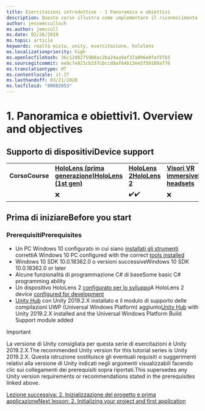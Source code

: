 ```yaml
---
title: Esercitazioni introduttive - 1 Panoramica e obiettivi
description: Questo corso illustra come implementare il riconoscimento volto di Azure in un'applicazione di realtà mista.
author: jessemcculloch
ms.author: jemccull
ms.date: 02/26/2019
ms.topic: article
keywords: realtà mista, unity, esercitazione, hololens
ms.localizationpriority: high
ms.openlocfilehash: 36c12d82759b8ac2ba24aa9af37a096e0faf5fb5
ms.sourcegitcommit: ee8c7e821cb337cbccd8af64b13ee5f50109a776
ms.translationtype: HT
ms.contentlocale: it-IT
ms.lasthandoff: 03/21/2020
ms.locfileid: "80082053"
---
```

# <a name="1-overview-and-objectives"></a><span data-ttu-id="c76fa-105">1. Panoramica e obiettivi</span><span class="sxs-lookup"><span data-stu-id="c76fa-105">1. Overview and objectives</span></span>

## <a name="device-support"></a><span data-ttu-id="c76fa-106">Supporto di dispositivi</span><span class="sxs-lookup"><span data-stu-id="c76fa-106">Device support</span></span>

<table>
    <colgroup>
    <col width="25%" />
    <col width="25%" />
    <col width="25%" />
    <col width="25%" />
    </colgroup>
    <tr>
        <td><span data-ttu-id="c76fa-107"><strong>Corso</strong></span><span class="sxs-lookup"><span data-stu-id="c76fa-107"><strong>Course</strong></span></span></td>
        <td><span data-ttu-id="c76fa-108"><a href="hololens-hardware-details.md"><strong>HoloLens (prima generazione)</strong></a></span><span class="sxs-lookup"><span data-stu-id="c76fa-108"><a href="hololens-hardware-details.md"><strong>HoloLens (1st gen)</strong></a></span></span></td>
        <td><span data-ttu-id="c76fa-109"><a href="https://www.microsoft.com//hololens/hardware"><strong>HoloLens 2</strong></a></span><span class="sxs-lookup"><span data-stu-id="c76fa-109"><a href="https://www.microsoft.com//hololens/hardware"><strong>HoloLens 2</strong></a></span></span></td>
        <td><span data-ttu-id="c76fa-110"><a href="immersive-headset-hardware-details.md"><strong>Visori VR immersive</strong></a></span><span class="sxs-lookup"><span data-stu-id="c76fa-110"><a href="immersive-headset-hardware-details.md"><strong>Immersive headsets</strong></a></span></span></td>
    </tr>
     <tr>
        <td></td>
        <td>❌</td>
        <td><span data-ttu-id="c76fa-111">✔️</span><span class="sxs-lookup"><span data-stu-id="c76fa-111">✔️</span></span></td>
        <td>❌</td>
    </tr>
</table>

## <a name="before-you-start"></a><span data-ttu-id="c76fa-112">Prima di iniziare</span><span class="sxs-lookup"><span data-stu-id="c76fa-112">Before you start</span></span>

### <a name="prerequisites"></a><span data-ttu-id="c76fa-113">Prerequisiti</span><span class="sxs-lookup"><span data-stu-id="c76fa-113">Prerequisites</span></span>

* <span data-ttu-id="c76fa-114">Un PC Windows 10 configurato in cui siano [installati gli strumenti](install-the-tools.md) corretti</span><span class="sxs-lookup"><span data-stu-id="c76fa-114">A Windows 10 PC configured with the correct [tools installed](install-the-tools.md)</span></span>
* <span data-ttu-id="c76fa-115">Windows 10 SDK 10.0.18362.0 o versioni successive</span><span class="sxs-lookup"><span data-stu-id="c76fa-115">Windows 10 SDK 10.0.18362.0 or later</span></span>
* <span data-ttu-id="c76fa-116">Alcune funzionalità di programmazione C# di base</span><span class="sxs-lookup"><span data-stu-id="c76fa-116">Some basic C# programming ability</span></span>
* <span data-ttu-id="c76fa-117">Un dispositivo HoloLens 2 [configurato per lo sviluppo](using-visual-studio.md#enabling-developer-mode)</span><span class="sxs-lookup"><span data-stu-id="c76fa-117">A HoloLens 2 device [configured for development](using-visual-studio.md#enabling-developer-mode)</span></span>
* <span data-ttu-id="c76fa-118"><a href="https://docs.unity3d.com/Manual/GettingStartedInstallingHub.html" target="_blank">Unity Hub</a> con Unity 2019.2.X installato e il modulo di supporto delle compilazioni UWP (Universal Windows Platform) aggiunto</span><span class="sxs-lookup"><span data-stu-id="c76fa-118"><a href="https://docs.unity3d.com/Manual/GettingStartedInstallingHub.html" target="_blank">Unity Hub</a> with Unity 2019.2.X installed and the Universal Windows Platform Build Support module added</span></span>

> [!IMPORTANT]
> <span data-ttu-id="c76fa-119">La versione di Unity consigliata per questa serie di esercitazioni è Unity 2019.2.X.</span><span class="sxs-lookup"><span data-stu-id="c76fa-119">The recommended Unity version for this tutorial series is Unity 2019.2.X.</span></span> <span data-ttu-id="c76fa-120">Questa istruzione sostituisce gli eventuali requisiti o suggerimenti relativi alla versione di Unity indicati negli argomenti visualizzabili facendo clic sui collegamenti dei prerequisiti sopra riportati.</span><span class="sxs-lookup"><span data-stu-id="c76fa-120">This supersedes any Unity version requirements or recommendations stated in the prerequisites linked above.</span></span>

[<span data-ttu-id="c76fa-121">Lezione successiva: 2. Inizializzazione del progetto e prima applicazione</span><span class="sxs-lookup"><span data-stu-id="c76fa-121">Next lesson: 2. Initializing your project and first application</span></span>](mrlearning-base-ch1.md)
